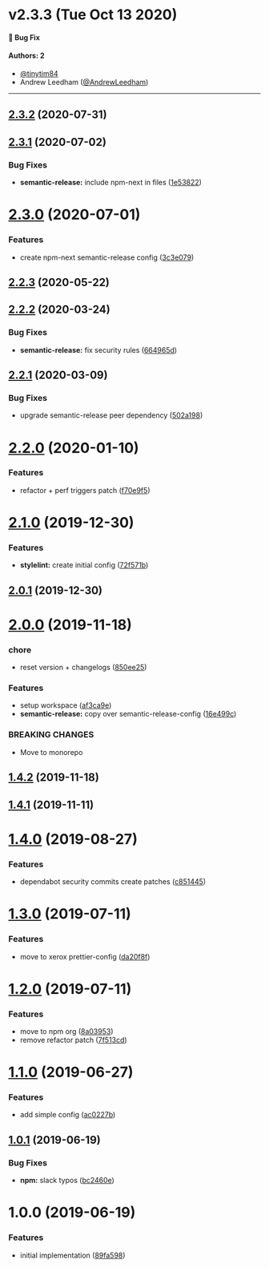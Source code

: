 # v2.3.3 (Tue Oct 13 2020)

#### 🐛 Bug Fix


#### Authors: 2

- [@tinytim84](https://github.com/tinytim84)
- Andrew Leedham ([@AndrewLeedham](https://github.com/AndrewLeedham))

---

## [2.3.2](https://github.com/xeroxinteractive/config/compare/xerox-semantic-release-config-2.3.1...xerox-semantic-release-config-2.3.2) (2020-07-31)

## [2.3.1](https://github.com/xeroxinteractive/config/compare/xerox-semantic-release-config-2.3.0...xerox-semantic-release-config-2.3.1) (2020-07-02)


### Bug Fixes

* **semantic-release:** include npm-next in files ([1e53822](https://github.com/xeroxinteractive/config/commit/1e53822d123d6cf57bb75b0f3660e71c1dba3d01))

# [2.3.0](https://github.com/xeroxinteractive/config/compare/xerox-semantic-release-config-2.2.3...xerox-semantic-release-config-2.3.0) (2020-07-01)


### Features

* create npm-next semantic-release config ([3c3e079](https://github.com/xeroxinteractive/config/commit/3c3e079461d3f23b68fc1aae28d4d4027a499e85))

## [2.2.3](https://github.com/xeroxinteractive/config/compare/xerox-semantic-release-config-2.2.2...xerox-semantic-release-config-2.2.3) (2020-05-22)

## [2.2.2](https://github.com/xeroxinteractive/config/compare/xerox-semantic-release-config-2.2.1...xerox-semantic-release-config-2.2.2) (2020-03-24)


### Bug Fixes

* **semantic-release:** fix security rules ([664965d](https://github.com/xeroxinteractive/config/commit/664965d051aa0d867107ba16b5c8fb30be2dcb77))

## [2.2.1](https://github.com/xeroxinteractive/config/compare/xerox-semantic-release-config-2.2.0...xerox-semantic-release-config-2.2.1) (2020-03-09)


### Bug Fixes

* upgrade semantic-release peer dependency ([502a198](https://github.com/xeroxinteractive/config/commit/502a1983daf964f1607c617f535db5fe33d64fce))

# [2.2.0](https://github.com/xeroxinteractive/config/compare/xerox-semantic-release-config-2.1.0...xerox-semantic-release-config-2.2.0) (2020-01-10)


### Features

* refactor + perf triggers patch ([f70e9f5](https://github.com/xeroxinteractive/config/commit/f70e9f552ae45ef6325457f2c02bd145b5a43d8b))

# [2.1.0](https://github.com/xeroxinteractive/config/compare/xerox-semantic-release-config-2.0.1...xerox-semantic-release-config-2.1.0) (2019-12-30)


### Features

* **stylelint:** create initial config ([72f571b](https://github.com/xeroxinteractive/config/commit/72f571ba45421fa169cf57f03cb2da71c8dace62))

## [2.0.1](https://github.com/xeroxinteractive/config/compare/xerox-semantic-release-config-2.0.0...xerox-semantic-release-config-2.0.1) (2019-12-30)

# [2.0.0](https://github.com/xeroxinteractive/config/compare/xerox-semantic-release-config-1.0.0...xerox-semantic-release-config-2.0.0) (2019-11-18)


### chore

* reset version + changelogs ([850ee25](https://github.com/xeroxinteractive/config/commit/850ee25b16f20de887d2ae3e0ffa51c887776646))


### Features

* setup workspace ([af3ca9e](https://github.com/xeroxinteractive/config/commit/af3ca9e7771cd95f82e72808a5ee8800ff1374a3))
* **semantic-release:** copy over semantic-release-config ([16e499c](https://github.com/xeroxinteractive/config/commit/16e499c0d97a7a69389a9facf154d93eb85909b2))


### BREAKING CHANGES

* Move to monorepo

## [1.4.2](https://github.com/xeroxinteractive/semantic-release-config/compare/v1.4.1...v1.4.2) (2019-11-18)

## [1.4.1](https://github.com/xeroxinteractive/semantic-release-config/compare/v1.4.0...v1.4.1) (2019-11-11)

# [1.4.0](https://github.com/xeroxinteractive/semantic-release-config/compare/v1.3.0...v1.4.0) (2019-08-27)


### Features

* dependabot security commits create patches ([c851445](https://github.com/xeroxinteractive/semantic-release-config/commit/c851445))

# [1.3.0](https://github.com/xeroxinteractive/semantic-release-config/compare/v1.2.0...v1.3.0) (2019-07-11)


### Features

* move to xerox prettier-config ([da20f8f](https://github.com/xeroxinteractive/semantic-release-config/commit/da20f8f))

# [1.2.0](https://github.com/xeroxinteractive/semantic-release-config/compare/v1.1.0...v1.2.0) (2019-07-11)


### Features

* move to npm org ([8a03953](https://github.com/xeroxinteractive/semantic-release-config/commit/8a03953))
* remove refactor patch ([7f513cd](https://github.com/xeroxinteractive/semantic-release-config/commit/7f513cd))

# [1.1.0](https://github.com/xeroxinteractive/semantic-release-config-xerox/compare/v1.0.1...v1.1.0) (2019-06-27)


### Features

* add simple config ([ac0227b](https://github.com/xeroxinteractive/semantic-release-config-xerox/commit/ac0227b))

## [1.0.1](https://github.com/xeroxinteractive/semantic-release-config-xerox/compare/v1.0.0...v1.0.1) (2019-06-19)


### Bug Fixes

* **npm:** slack typos ([bc2460e](https://github.com/xeroxinteractive/semantic-release-config-xerox/commit/bc2460e))

# 1.0.0 (2019-06-19)


### Features

* initial implementation ([89fa598](https://github.com/xeroxinteractive/semantic-release-config-xerox/commit/89fa598))
